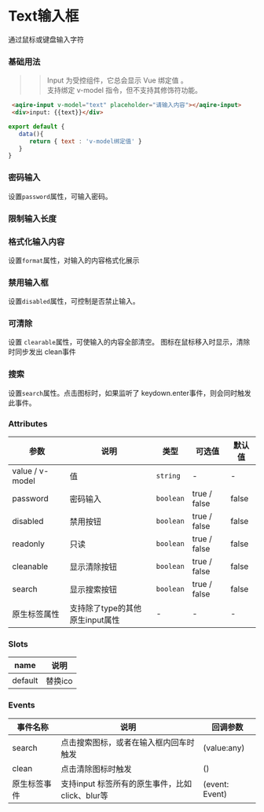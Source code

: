 # Text输入框
通过鼠标或键盘输入字符

### 基础用法
>> Input 为受控组件，它总会显示 Vue 绑定值 。<br>
>> 支持绑定 v-model 指令，但不支持其修饰符功能。

<example name="first">

```html
 <aqire-input v-model="text" placeholder="请输入内容"></aqire-input>
 <div>input: {{text}}</div>
```

```js
export default {
   data(){
      return { text : 'v-model绑定值' }
   }
}
```

</example>





### 密码输入
设置`password`属性，可输入密码。


### 限制输入长度

### 格式化输入内容
设置`format`属性，对输入的内容格式化展示

### 禁用输入框
设置`disabled`属性，可控制是否禁止输入。

### 可清除
设置 `clearable`属性，可使输入的内容全部清空。
图标在鼠标移入时显示，清除时同步发出 clean事件

### 搜索
设置`search`属性。点击图标时，如果监听了 keydown.enter事件，则会同时触发此事件。


### Attributes
| 参数         | 说明                                          | 类型          | 可选值                                    | 默认值   |
|-----------------------|-----------------------------------------------|---------------|-------------------------------------------|----------|
| value / v-model       | 值                                            | `string`      |  -                                        |     -    |
| password    | 密码输入                                       | `boolean`      |  true / false                             |  false   |
| disabled    | 禁用按钮                                       | `boolean`      |  true / false                             |  false   |
| readonly    | 只读                                          | `boolean`      |  true / false                             |  false   |
| cleanable   | 显示清除按钮                                   | `boolean`      |  true / false                             |  false   |
| search      | 显示搜索按钮                                   | `boolean`      |  true / false                             |  false   |
| 原生标签属性 |  支持除了type的其他原生input属性                | -               |  -                                       |  -        |


### Slots
| name      | 说明                    |
|-----------|-------------------------|
|default    | 替换ico |


### Events
|   事件名称     |  说明                                                | 回调参数              |
|---------------|------------------------------------------------------|----------------------|
| search        | 点击搜索图标，或者在输入框内回车时触发                   | (value:any)              |
| clean         | 点击清除图标时触发                                     | ()              |
| 原生标签事件   | 支持input 标签所有的原生事件，比如click、blur等         | (event: Event)      |

